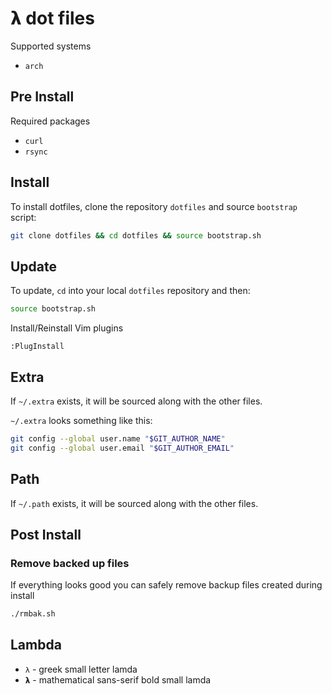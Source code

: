 # 𝝺 dot files

Supported systems

* `arch`

## Pre Install

Required packages

* `curl`
* `rsync`

## Install

To install dotfiles, clone the repository `dotfiles` and source `bootstrap` script:

```bash
git clone dotfiles && cd dotfiles && source bootstrap.sh
```

## Update

To update, `cd` into your local `dotfiles` repository and then:

```bash
source bootstrap.sh
```

Install/Reinstall Vim plugins

```vim
:PlugInstall
```

## Extra

If `~/.extra` exists, it will be sourced along with the other files.

`~/.extra` looks something like this:

```bash
git config --global user.name "$GIT_AUTHOR_NAME"
git config --global user.email "$GIT_AUTHOR_EMAIL"
```

## Path

If `~/.path` exists, it will be sourced along with the other files.

## Post Install

### Remove backed up files

If everything looks good you can safely remove backup files created during install

```bash
./rmbak.sh
```

## Lambda

* `λ` - greek small letter lamda
* `𝝺` - mathematical sans-serif bold small lamda

